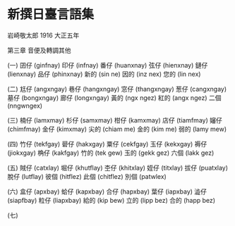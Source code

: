 # 新撰日臺言語集

岩崎敬太郎 1916 大正五年

第三章 音便及轉調其他

(一)
囝仔 (ginfnay) 印仔 (infnay) 番仔 (huanxnay)
弦仔 (hienxnay) 鏈仔 (lienxnay) 品仔 (phinxnay)
新的 (sin ne) 因的 (inz nex) 您的 (lin nex)

(二)
尪仔 (angxngay) 巷仔 (hangxngay) 窓仔 (thangxngay)
葱仔 (cangxngay) 墓仔 (bongxngay) 廊仔 (longxngay)
黃的 (ngx ngez) 紅的 (angx ngez) 二個 (nngwngex)

(三)
楠仔 (lamxmay) 杉仔 (samxmay) 柑仔 (kamxmay)
店仔 (tiamfmay) 嬸仔 (chimfmay) 金仔 (kimxmay)
尖的 (chiam me) 金的 (kim me) 弱的 (lamy mew)

(四)
竹仔 (tekfgay) 礐仔 (hakxgay) 粟仔 (cekfgay)
玉仔 (kekxgay) 褥仔 (jiokxgay) 桷仔 (kakfgay)
竹的 (tek gew) 玉的 (gekk gez) 六個 (lakk gez)

(五)
賊仔 (catxlay) 堀仔 (khutflay) 杢仔 (khitxlay)
姪仔 (titxlay) 拔仔 (puatxlay) 脫仔 (lutflay)
彼個 (hitflez) 此個 (chitflez) 別個 (patwlex)

(六)
盒仔 (apxbay) 蛤仔 (kapxbay) 合仔 (hapxbay)
葉仔 (iapxbay) 澁仔 (siapfbay) 粒仔 (liapxbay)
給的 (kip bew) 立的 (lipp bez) 合的 (happ bez)

(七)
